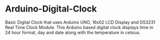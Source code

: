 # Arduino-Digital-Clock
Basic Digital Clock that uses Arduino UNO, 16x02 LCD Display and DS3231 Real Time Clock Module. This Arduino based digital clock displays time in 24 hour format, day and date along with the temperature in celsius.

